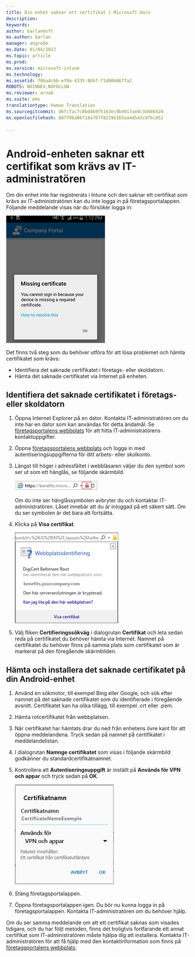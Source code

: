 ```yaml
---
title: Din enhet saknar ett certifikat | Microsoft Docs
description: 
keywords: 
author: barlanmsft
ms.author: barlan
manager: angrobe
ms.date: 01/04/2017
ms.topic: article
ms.prod: 
ms.service: microsoft-intune
ms.technology: 
ms.assetid: f0ba4cbb-ef0a-4335-86bf-f1d006867fa2
ROBOTS: NOINDEX,NOFOLLOW
ms.reviewer: arnab
ms.suite: ems
translationtype: Human Translation
ms.sourcegitcommit: d6fcfac7c8bd469f5163ec9b4017ae8c3d486428
ms.openlocfilehash: 88770ba06718a767f8229e1b5aa4d543c87bc852

---
```


# <a name="your-android-device-is-missing-a-certificate-required-by-your-it-admin"></a>Android-enheten saknar ett certifikat som krävs av IT-administratören

Om din enhet inte har registrerats i Intune och den saknar ett certifikat som krävs av IT-administratören kan du inte logga in på företagsportalappen. Följande meddelande visas när du försöker logga in:

![screenshot-error-message-about-missing-certificate](./media/andr-cert_install-1-cert_missing.png)

Det finns två steg som du behöver utföra för att lösa problemet och hämta certifikatet som krävs:

- Identifiera det saknade certifikatet i företags- eller skoldatorn.
- Hämta det saknade certifikatet via Internet på enheten.

## <a name="identify-the-missing-certificate-by-looking-on-a-company-or-school-pc"></a>Identifiera det saknade certifikatet i företags- eller skoldatorn

1. Öppna Internet Explorer på en dator. Kontakta IT-administratören om du inte har en dator som kan användas för detta ändamål. Se [företagsportalens webbplats](http://portal.manage.microsoft.com) för att hitta IT-administratörens kontaktuppgifter.

2. Öppna [företagsportalens webbplats](http://portal.manage.microsoft.com) och logga in med autentiseringsuppgifterna för ditt arbets- eller skolkonto.

3. Längst till höger i adressfältet i webbläsaren väljer du den symbol som ser ut som ett hänglås, se följande skärmbild.

    ![screenshot-internet-explorer-address-bar-padlock-symbol](./media/andr-missing-cert-ie-padlock-symbol.png)

    Om du inte ser hänglåssymbolen avbryter du och kontaktar IT-administratören. Låset innebär att du är inloggad på ett säkert sätt. Om du ser symbolen är det bara att fortsätta.

4. Klicka på **Visa certifikat**.

    ![screenshot-internet-explorer-view-certificates-button-on-website-identification-dialog](./media/andr-missg-cert-ie-view-cert-button.png)

5. Välj fliken **Certifieringssökväg** i dialogrutan **Certifikat** och leta sedan reda på certifikatet du behöver hämta via Internet. Namnet på certifikatet du behöver finns på samma plats som certifikatet som är markerat på den föregående skärmbilden.

## <a name="download-and-install-the-missing-certificate-on-your-android-mobile-device"></a>Hämta och installera det saknade certifikatet på din Android-enhet

1. Använd en sökmotor, till exempel Bing eller Google, och sök efter namnet på det saknade certifikatet som du identifierade i föregående avsnitt. Certifikatet kan ha olika tillägg, till exempel .crt eller .pem.

2. Hämta rotcertifikatet från webbplatsen.

3. När certifikatet har hämtats drar du ned från enhetens övre kant för att öppna meddelandena. Tryck sedan på namnet på certifikatet i meddelandelistan.

4. I dialogrutan **Namnge certifikatet** som visas i följande skärmbild godkänner du standardcertifikatnamnet.

5. Kontrollera att **Autentiseringsuppgift** är inställt på **Används för VPN och appar** och tryck sedan på **OK**.

    ![screenshot-certificate-name-dialog-showing-certificate-name](./media/andr-missing-cert-cert-name.png)

6. Stäng företagsportalappen.

7. Öppna företagsportalappen igen. Du bör nu kunna logga in på företagsportalappen. Kontakta IT-administratören om du behöver hjälp.

Om du ser samma meddelande om att ett certifikat saknas som visades tidigare, och du har följt metoden, finns det troligtvis fortfarande ett annat certifikat som IT-administratören måste hjälpa dig att installera. Kontakta IT-administratören för att få hjälp med den kontaktinformation som finns på [företagsportalens webbplats](http://portal.manage.microsoft.com).



<!--HONumber=Jan17_HO1-->


